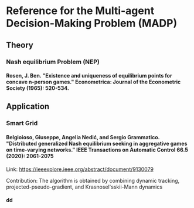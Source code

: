 # Reference for the Multi-agent Decision-Making Problem (MADP)
## Theory
### Nash equilibrium Problem (NEP)
#### Rosen, J. Ben. "Existence and uniqueness of equilibrium points for concave n-person games." Econometrica: Journal of the Econometric Society (1965): 520-534.

## Application
### Smart Grid
#### Belgioioso, Giuseppe, Angelia Nedić, and Sergio Grammatico. "Distributed generalized Nash equilibrium seeking in aggregative games on time-varying networks." IEEE Transactions on Automatic Control 66.5 (2020): 2061-2075

Link: https://ieeexplore.ieee.org/abstract/document/9130079

Contribution: The algorithm is obtained by combining dynamic tracking, projected-pseudo-gradient, and Krasnosel'sskii-Mann dynamics

#### dd
